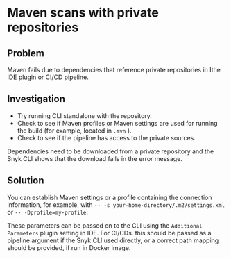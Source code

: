 # Maven scans with private repositories

## Problem <a href="#problem" id="problem"></a>

Maven fails due to dependencies that reference private repositories in Ithe IDE plugin or CI/CD pipeline.

## Investigation <a href="#investigation" id="investigation"></a>

* Try running CLI standalone with the repository.
* Check to see if Maven profiles or Maven settings are used for running the build (for example, located in `.mvn` ).
* Check to see if the pipeline has access to the private sources.

Dependencies need to be downloaded from a private repository and the Snyk CLI shows that the download fails in the error message.

## Solution <a href="#solution" id="solution"></a>

You can establish Maven settings or a profile containing the connection information, for example, with `-- -s your-home-directory/.m2/settings.xml` or `-- -Dprofile=my-profile`.

These parameters can be passed on to the CLI using the `Additional Parameters` plugin setting in IDE. For CI/CDs. this should be passed as a pipeline argument if the Snyk CLI used directly, or a correct path mapping should be provided, if run in Docker image.
